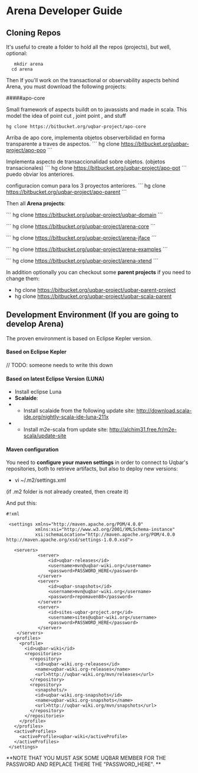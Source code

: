 # Arena Developer Guide #

## Cloning Repos 

It's useful to create a folder to hold all the repos (projects), but well, optional:

```
   mkdir arena
  cd arena
```

Then If you'll work on the transactional or observability aspects behind Arena, you must download the following projects:

#####apo-core

Small framework of aspects buildt on to javassists and made in scala.
This model the idea of point cut , joint point , and stuff

```
hg clone https://bitbucket.org/uqbar-project/apo-core
```

Arriba de apo core, implementa objetos observerbilidad en forma transparente a traves de aspectos.
´´´ 
hg clone https://bitbucket.org/uqbar-project/apo-poo
´´´ 

Implementa aspecto de transaccionalidad sobre objetos. (objetos transacionales)
´´´ 
hg clone https://bitbucket.org/uqbar-project/apo-pot
´´´ 
puedo obviar los anteriores.


configuracion comun para los 3 proyectos anteriores.
´´´ 
hg clone https://bitbucket.org/uqbar-project/apo-parent
´´´ 

Then all **Arena projects**:

´´´ 
hg clone https://bitbucket.org/uqbar-project/uqbar-domain
´´´ 

´´´ 
hg clone https://bitbucket.org/uqbar-project/arena-core
´´´ 

´´´ 
hg clone https://bitbucket.org/uqbar-project/arena-jface
´´´ 

´´´ 
hg clone https://bitbucket.org/uqbar-project/arena-examples
´´´ 

´´´ 
hg clone https://bitbucket.org/uqbar-project/arena-xtend
´´´ 

In addition optionally you can checkout some **parent projects** if you need to change them:

* hg clone https://bitbucket.org/uqbar-project/uqbar-parent-project
* hg clone https://bitbucket.org/uqbar-project/uqbar-scala-parent

## Development Environment (If you are going to develop Arena)

The proven environment is based on Eclipse Kepler version.

#### Based on Eclipse Kepler ####

// TODO: someone needs to write this down

#### Based on latest Eclipse Version (LUNA) #####

* Install eclipse Luna
* **Scalaide**:
* + Install scalaide from the following update site: http://download.scala-ide.org/nightly-scala-ide-luna-211x
* + Install m2e-scala from update site: http://alchim31.free.fr/m2e-scala/update-site

#### Maven configuration ####

You need to **configure your maven settings** in order to connect to Uqbar's repositories, both to retrieve artifacts, but also to deploy new versions:

* vi ~/.m2/settings.xml

(if .m2 folder is not already created, then create it)

And put this:

```
#!xml

 <settings xmlns="http://maven.apache.org/POM/4.0.0"  
           xmlns:xsi="http://www.w3.org/2001/XMLSchema-instance"
           xsi:schemaLocation="http://maven.apache.org/POM/4.0.0 http://maven.apache.org/xsd/settings-1.0.0.xsd">

   <servers>
            <server>
                <id>uqbar-releases</id>
                <username>mvn@uqbar-wiki.org</username>
                <password>PASSWORD_HERE</password>
            </server>
            <server>
                <id>uqbar-snapshots</id>
                <username>mvn@uqbar-wiki.org</username>
                <password>repomaven88</password>
            </server>
            <server>
                <id>sites-uqbar-project.org</id>
                <username>sites@uqbar-wiki.org</username>
                <password>PASSWORD_HERE</password>
            </server>
    </servers>
   <profiles>
     <profile>
       <id>uqbar-wiki</id>
       <repositories>
         <repository>
           <id>uqbar-wiki.org-releases</id>
           <name>uqbar-wiki.org-releases</name>
           <url>http://uqbar-wiki.org/mvn/releases</url>
         </repository>
         <repository>
           <snapshots/>
           <id>uqbar-wiki.org-snapshots</id>
           <name>uqbar-wiki.org-snapshots</name>
           <url>http://uqbar-wiki.org/mvn/snapshots</url>
         </repository>
       </repositories>
     </profile>
   </profiles>
   <activeProfiles>
     <activeProfile>uqbar-wiki</activeProfile>
   </activeProfiles>
 </settings>
```

**NOTE THAT YOU MUST ASK SOME UQBAR MEMBER FOR THE PASSWORD AND REPLACE THERE THE "PASSWORD_HERE".
**